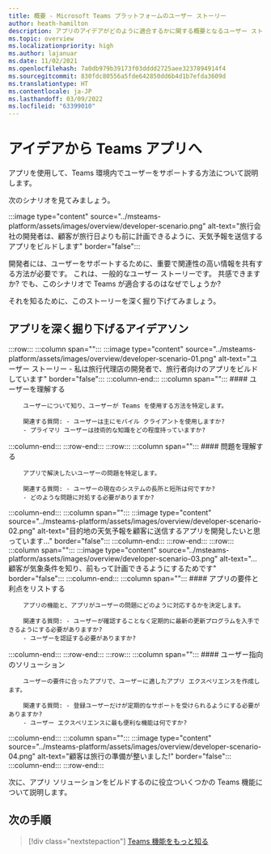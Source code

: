 ```yaml
---
title: 概要 - Microsoft Teams プラットフォームのユーザー ストーリー
author: heath-hamilton
description: アプリのアイデアがどのように適合するかに関する概要となるユーザー ストーリー
ms.topic: overview
ms.localizationpriority: high
ms.author: lajanuar
ms.date: 11/02/2021
ms.openlocfilehash: 7a0db979b39173f03dddd2725aee3237894914f4
ms.sourcegitcommit: 830fdc80556a5fde642850dd6b4d1b7efda3609d
ms.translationtype: HT
ms.contentlocale: ja-JP
ms.lasthandoff: 03/09/2022
ms.locfileid: "63399010"
---
```

# <a name="from-ideas-to-teams-app"></a>アイデアから Teams アプリへ

アプリを使用して、Teams 環境内でユーザーをサポートする方法について説明します。

次のシナリオを見てみましょう。

:::image type="content" source="../msteams-platform/assets/images/overview/developer-scenario.png" alt-text="旅行会社の開発者は、顧客が旅行日よりも前に計画できるように、天気予報を送信するアプリをビルドします" border="false":::

開発者には、ユーザーをサポートするために、重要で関連性の高い情報を共有する方法が必要です。 これは、一般的なユーザー ストーリーです。 共感できますか? でも、このシナリオで Teams が適合するのはなぜでしょうか?

それを知るために、このストーリーを深く掘り下げてみましょう。

## <a name="delve-into-app-ideation"></a>アプリを深く掘り下げるアイデアソン

:::row:::
   :::column span="":::
      :::image type="content" source="../msteams-platform/assets/images/overview/developer-scenario-01.png" alt-text="ユーザー ストーリー - 私は旅行代理店の開発者で、旅行者向けのアプリをビルドしています" border="false":::
   :::column-end:::
   :::column span="":::
      #### <a name="understand-your-user"></a>ユーザーを理解する

        ユーザーについて知り、ユーザーが Teams を使用する方法を特定します。 
        
        関連する質問: - ユーザーは主にモバイル クライアントを使用しますか?
        - プライマリ ユーザーは技術的な知識をどの程度持っていますか?
   :::column-end:::
:::row-end:::
:::row:::
   :::column span="":::
      #### <a name="understand-the-problem"></a>問題を理解する

        アプリで解決したいユーザーの問題を特定します。 

        関連する質問: - ユーザーの現在のシステムの長所と短所は何ですか?
        - どのような問題に対処する必要がありますか?
   :::column-end:::
   :::column span="":::
       :::image type="content" source="../msteams-platform/assets/images/overview/developer-scenario-02.png" alt-text="目的地の天気予報を顧客に送信するアプリを開発したいと思っています..." border="false":::
   :::column-end:::
:::row-end:::
:::row:::
   :::column span="":::
      :::image type="content" source="../msteams-platform/assets/images/overview/developer-scenario-03.png" alt-text="...顧客が気象条件を知り、前もって計画できるようにするためです" border="false":::
   :::column-end:::
   :::column span="":::
      #### <a name="list-app-requirements-and-benefits"></a>アプリの要件と利点をリストする

        アプリの機能と、アプリがユーザーの問題にどのように対応するかを決定します。 

        関連する質問: - ユーザーが確認することなく定期的に最新の更新プログラムを入手できるようにする必要がありますか?
        - ユーザーを認証する必要がありますか?
   :::column-end:::
:::row-end:::
:::row:::
   :::column span="":::
      #### <a name="user-centric-solution"></a>ユーザー指向のソリューション

        ユーザーの要件に合ったアプリで、ユーザーに適したアプリ エクスペリエンスを作成します。 

        関連する質問: - 登録ユーザーだけが定期的なサポートを受けられるようにする必要がありますか?
        - ユーザー エクスペリエンスに最も便利な機能は何ですか?
   :::column-end:::
   :::column span="":::
       :::image type="content" source="../msteams-platform/assets/images/overview/developer-scenario-04.png" alt-text="顧客は旅行の準備が整いました!" border="false":::
   :::column-end:::
:::row-end:::

次に、アプリ ソリューションをビルドするのに役立ついくつかの Teams 機能について説明します。

## <a name="next-step"></a>次の手順

> [!div class="nextstepaction"]
> [Teams 機能をもっと知る](overview-explore.md)
